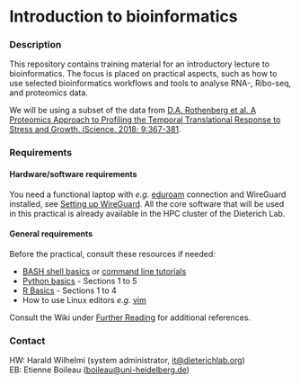 # Introduction to bioinformatics

### Description

This repository contains training material for an introductory lecture to bioinformatics. The focus is placed on practical aspects, such as how to use selected bioinformatics workflows and tools to analyse RNA-, Ribo-seq, and proteomics data.

We will be using a subset of the data from [D.A. Rothenberg et al. A Proteomics Approach to Profiling the Temporal Translational Response to Stress and Growth. iScience. 2018; 9:367-381](https://www.sciencedirect.com/science/article/pii/S2589004218301949?via%3Dihub).

### Requirements

#### Hardware/software requirements

You need a functional laptop with *e.g.* [eduroam](https://cat.eduroam.org) connection and WireGuard installed, see [Setting up WireGuard](https://github.com/dieterich-lab/bioinformatics-lectures/wiki/Preparation-Workshop). All the core software that will be used in this practical is already available in the HPC cluster of the Dieterich Lab.

#### General requirements

Before the practical, consult these resources if needed:

* [BASH shell basics](https://swcarpentry.github.io/shell-novice) or [command line tutorials](https://tutorials.ubuntu.com/tutorial/command-line-for-beginners)
* [Python basics](https://swcarpentry.github.io/python-novice-inflammation) - Sections 1 to 5
* [R Basics](http://swcarpentry.github.io/r-novice-inflammation) - Sections 1 to 4
* How to use Linux editors *e.g.* [vim](https://www.openvim.com)

Consult the Wiki under [Further Reading](https://github.com/dieterich-lab/bioinformatics-lectures/wiki/Further-Reading) for additional references.


### Contact

HW: Harald Wilhelmi (system administrator, <it@dieterichlab.org>)<br>
EB: Etienne Boileau (<boileau@uni-heidelberg.de>)<br>




